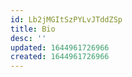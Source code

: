 ```yaml
---
id: Lb2jMGItSzPYLvJTddZSp
title: Bio
desc: ''
updated: 1644961726966
created: 1644961726966
---
```



